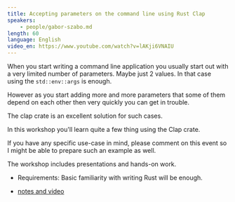 ```yaml
---
title: Accepting parameters on the command line using Rust Clap
speakers:
    - people/gabor-szabo.md
length: 60
language: English
video_en: https://www.youtube.com/watch?v=lAKji6VNAIU
---
```


When you start writing a command line application you usually start out with a very limited number of parameters. Maybe just 2 values. In that case using the `std::env::args` is enough.

However as you start adding more and more parameters that some of them depend on each other then very quickly you can get in trouble.

The clap crate is an excellent solution for such cases.

In this workshop you'll learn quite a few thing using the Clap crate.

If you have any specific use-case in mind, please comment on this event so I might be able to prepare such an example as well.

The workshop includes presentations and hands-on work.

* Requirements: Basic familiarity with writing Rust will be enough.

* [notes and video](https://rust.code-maven.com/accepting-parameters-on-the-command-line-using-rust-clap)


